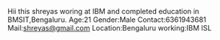 Hii this shreyas woring at IBM and completed education in BMSIT,Bengaluru.
Age:21
Gender:Male
Contact:6361943681
Mail:shreyas@gmail.com
Location:Bengaluru
working:IBM ISL